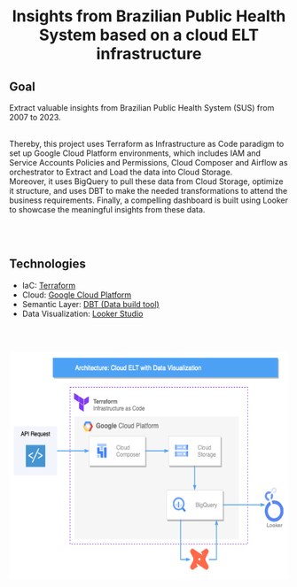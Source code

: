 <h1 align=center>Insights from Brazilian Public Health System based on a cloud ELT infrastructure</h1> 

<h2>Goal</h2>
Extract valuable insights from Brazilian Public Health System (SUS) from 2007 to 2023.

<br>
<br>

Thereby, this project uses Terraform as Infrastructure as Code paradigm to set up Google Cloud Platform environments, which includes IAM and Service Accounts Policies and Permissions, Cloud Composer and Airflow as orchestrator to Extract and Load the data into Cloud Storage. 
<br>
Moreover, it uses BigQuery to pull these data from Cloud Storage, optimize it structure, and uses DBT to make the needed transformations to attend the business requirements. Finally, a compelling dashboard is built using Looker to showcase the meaningful insights from these data.


<br>
<br>


<h2>Technologies</h2>

- IaC: [Terraform](https://www.terraform.io)
- Cloud: [Google Cloud Platform](https://cloud.google.com) 
- Semantic Layer: [DBT (Data build tool)](https://www.getdbt.com)
- Data Visualization: [Looker Studio](https://lookerstudio.google.com)

<br>
<br>

<img title="Architecture" alt="" src="https://github.com/tomasoak/proj_datasus_beds/blob/main/proj_architecture.png" height=411, width=685> </img>